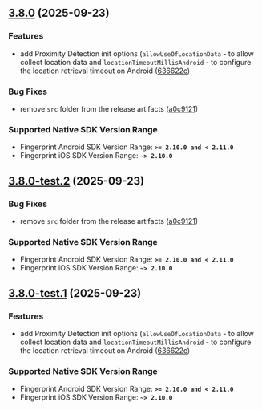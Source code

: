 ## [3.8.0](https://github.com/fingerprintjs/fingerprintjs-pro-react-native/compare/v3.7.0...v3.8.0) (2025-09-23)


### Features

* add Proximity Detection init options (`allowUseOfLocationData` - to allow collect location data and `locationTimeoutMillisAndroid` - to configure the location retrieval timeout on Android ([636622c](https://github.com/fingerprintjs/fingerprintjs-pro-react-native/commit/636622cb02f781c3e0a5a0c973d42d34201c3136))


### Bug Fixes

* remove `src` folder from the release artifacts ([a0c9121](https://github.com/fingerprintjs/fingerprintjs-pro-react-native/commit/a0c9121c9d30c87547424c243ba30a79256dfbc9))



### Supported Native SDK Version Range

* Fingerprint Android SDK Version Range: **`>= 2.10.0 and < 2.11.0`**
* Fingerprint iOS SDK Version Range: **`~> 2.10.0`**

## [3.8.0-test.2](https://github.com/fingerprintjs/fingerprintjs-pro-react-native/compare/v3.8.0-test.1...v3.8.0-test.2) (2025-09-23)


### Bug Fixes

* remove `src` folder from the release artifacts ([a0c9121](https://github.com/fingerprintjs/fingerprintjs-pro-react-native/commit/a0c9121c9d30c87547424c243ba30a79256dfbc9))



### Supported Native SDK Version Range

* Fingerprint Android SDK Version Range: **`>= 2.10.0 and < 2.11.0`**
* Fingerprint iOS SDK Version Range: **`~> 2.10.0`**

## [3.8.0-test.1](https://github.com/fingerprintjs/fingerprintjs-pro-react-native/compare/v3.7.0...v3.8.0-test.1) (2025-09-23)


### Features

* add Proximity Detection init options (`allowUseOfLocationData` - to allow collect location data and `locationTimeoutMillisAndroid` - to configure the location retrieval timeout on Android ([636622c](https://github.com/fingerprintjs/fingerprintjs-pro-react-native/commit/636622cb02f781c3e0a5a0c973d42d34201c3136))



### Supported Native SDK Version Range

* Fingerprint Android SDK Version Range: **`>= 2.10.0 and < 2.11.0`**
* Fingerprint iOS SDK Version Range: **`~> 2.10.0`**
